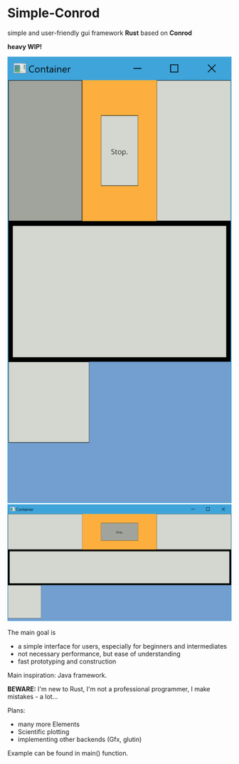 # Simple-Conrod
simple and user-friendly gui framework <b>Rust</b> based on <b>Conrod</b>

<b>heavy WIP!</b>

![example application](https://github.com/shiMusa/Simple-Conrod/blob/master/example.PNG)
![example application resized](https://github.com/shiMusa/Simple-Conrod/blob/master/example2.PNG)

The main goal is
 - a simple interface for users, especially for beginners and intermediates
 - not necessary performance, but ease of understanding
 - fast prototyping and construction
 
Main inspiration: Java framework.
 
<b>BEWARE:</b> I'm new to Rust, I'm not a professional programmer, I make mistakes - a lot...
 
Plans:
 - many more Elements
 - Scientific plotting
 - implementing other backends (Gfx, glutin)
 
Example can be found in main() function.

